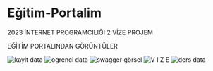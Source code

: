 # Eğitim-Portalim

2023 İNTERNET PROGRAMCILIĞI 2 VİZE PROJEM

EĞİTİM PORTALINDAN GÖRÜNTÜLER


![kayit data](https://user-images.githubusercontent.com/110449954/236920959-9078efb1-06b1-4e27-b2b7-2e157f96ce40.JPG)
![ogrenci data](https://user-images.githubusercontent.com/110449954/236920964-d0c6a3c1-ae09-4824-8fee-8153ec6465f6.JPG)
![swagger görsel](https://user-images.githubusercontent.com/110449954/236920967-48e664c2-70a7-4866-b44b-5ec5409f8c61.JPG)
![V I Z E](https://user-images.githubusercontent.com/110449954/236920972-3b5f354f-7327-40fc-b81f-bae461c0cd1a.JPG)
![ders data](https://user-images.githubusercontent.com/110449954/236920973-93d969df-e7d3-4e73-bbe4-88a56e272918.JPG)
